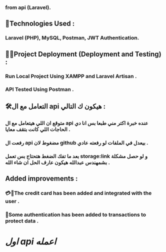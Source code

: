 ### from api (Laravel).

## 📝Technologies Used : 
### Laravel (PHP), MySQL, Postman, JWT Authentication.

## 🧑‍💻Project Deployment (Deployment and Testing) :
### Run Local Project Using XAMPP and Laravel Artisan .
### API Tested Using Postman .

## 🛠التعامل مع ال api هيكون ك التالي : 
### متوقع ان اللي هيتعامل مع ال api عنده خبرة اكتر مني طبعا بس انا دي الحاجات اللي كانت بتقف معايا .
### رفعت ال api مضغوط لان github بيعدل في الملفات لو رفعته عادي .
### بعد ما تفك الضغط هتحتاج بس تعمل storage:link و لو حصل مشكلة بشمهندس عبدالله هيكون عارف الحل ان شاء الله .

## Added improvements :
### 💳💸The credit card has been added and integrated with the user .
### 🔐Some authentication has been added to transactions to protect data .

# ***اول api اعمله***
